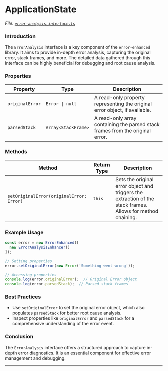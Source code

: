 # ApplicationState

_File:_ [_`error-analysis.interface.ts`_](../../src/lib/interfaces/error-analysis.interface.ts)

### Introduction

The `ErrorAnalysis` interface is a key component of the `error-enhanced` library. It aims to provide in-depth error analysis, capturing the original error, stack frames, and more. The detailed data gathered through this interface can be highly beneficial for debugging and root cause analysis.

### Properties

| Property        | Type                | Description                                                                   |
| --------------- | ------------------- | ----------------------------------------------------------------------------- |
| `originalError` | `Error \| null`     | A read-only property representing the original error object, if available.    |
| `parsedStack`   | `Array<StackFrame>` | A read-only array containing the parsed stack frames from the original error. |

### Methods

| Method                                   | Return Type | Description                                                                                                 |
| ---------------------------------------- | ----------- | ----------------------------------------------------------------------------------------------------------- |
| `setOriginalError(originalError: Error)` | `this`      | Sets the original error object and triggers the extraction of the stack frames. Allows for method chaining. |

### Example Usage

```typescript
const error = new ErrorEnhanced([
  new ErrorAnalysisEnhancer()
]);

// Setting properties
error.setOriginalError(new Error('Something went wrong'));

// Accessing properties
console.log(error.originalError);  // Original Error object
console.log(error.parsedStack);  // Parsed stack frames
```

### Best Practices

* Use `setOriginalError` to set the original error object, which also populates `parsedStack` for better root cause analysis.
* Inspect properties like `originalError` and `parsedStack` for a comprehensive understanding of the error event.

### Conclusion

The `ErrorAnalysis` interface offers a structured approach to capture in-depth error diagnostics. It is an essential component for effective error management and debugging.

***
